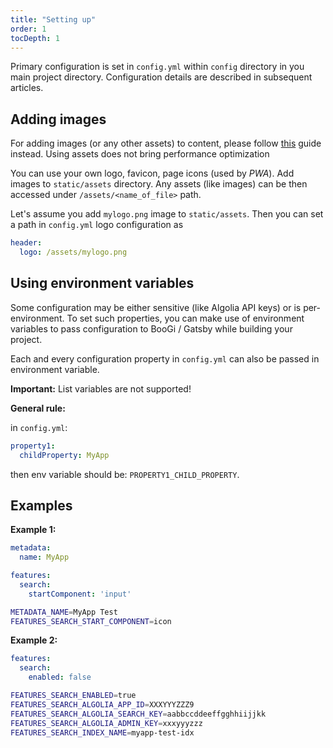 ```yaml
---
title: "Setting up"
order: 1
tocDepth: 1
---
```


Primary configuration is set in `config.yml` within `config` directory
in you main project directory. Configuration details are described
in subsequent articles.

## Adding images

<Warning>

For adding images (or any other assets) to content, please follow [this](/editing/images) guide instead.
Using assets does not bring performance optimization 
</Warning>

You can use your own logo, favicon, page icons (used by _PWA_). Add images
to `static/assets` directory. Any assets (like images) can be then accessed
under `/assets/<name_of_file>` path. 

Let's assume you add `mylogo.png` image to `static/assets`. Then you can
set a path in `config.yml` logo configuration as 

```yaml
header:
  logo: /assets/mylogo.png
```

## Using environment variables 

Some configuration may be either sensitive (like Algolia API keys) or is per-environment.
To set such properties, you can make use of environment variables
to pass configuration to BooGi / Gatsby while building your project.

Each and every configuration property in `config.yml` can also be
passed in environment variable.

**Important:** List variables are not supported!

**General rule:**

in `config.yml`:
```yaml
property1:
  childProperty: MyApp
```

then env variable should be: `PROPERTY1_CHILD_PROPERTY`.

## Examples

**Example 1:**

<Layout>

```yaml
metadata:
  name: MyApp

features:
  search:
    startComponent: 'input'
```

```bash
METADATA_NAME=MyApp Test
FEATURES_SEARCH_START_COMPONENT=icon
```

</Layout>

**Example 2:**

<Layout>

```yaml
features:
  search:
    enabled: false
```

```bash
FEATURES_SEARCH_ENABLED=true
FEATURES_SEARCH_ALGOLIA_APP_ID=XXXYYYZZZ9
FEATURES_SEARCH_ALGOLIA_SEARCH_KEY=aabbccddeeffgghhiijjkk
FEATURES_SEARCH_ALGOLIA_ADMIN_KEY=xxxyyyzzz
FEATURES_SEARCH_INDEX_NAME=myapp-test-idx
```

</Layout>